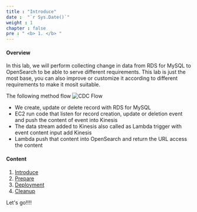 ```yaml
---
title : "Introduce"
date :  "`r Sys.Date()`" 
weight : 1
chapter : false
pre : " <b> 1. </b> "
---
```


#### Overview

In this lab, we will perform collecting change in data from RDS for MySQL to OpenSearch to be able to serve different requirements. This lab is just the most base, you can also improve or customize it according to different requirements to make it mosit suitable.

The following method flow
![CDC Flow](../../images/cdc-flow.png)

- We create, update or delete record with RDS for MySQL
- EC2 run code that listen for record creation, update or deletion event and push the content of event into Kinesis
- The data stream added to Kinesis also called as Lambda trigger with event content input add Kinesis
- Lambda push that content into OpenSearch and return the URL access the content

#### Content

1. [Introduce](/1-introduce)
2. [Prepare](/2-prepare)
3. [Deployment](/3-deployment)
4. [Cleanup](/4-cleanup/)

Let's go!!!!